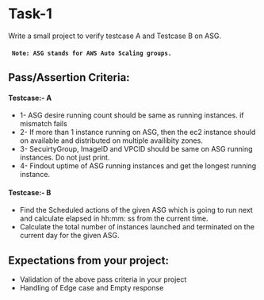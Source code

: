 
# Task-1
Write a small project to verify testcase A and Testcase B on ASG. 
#### ``` Note: ASG stands for AWS Auto Scaling groups.```
## Pass/Assertion Criteria:

#### Testcase:- A
 * 1- ASG desire running count should be same as running instances. if mismatch fails
 * 2- If more than 1 instance running on ASG, then the ec2 instance should on available and distributed on multiple availibity zones. 
 * 3- SecuirtyGroup, ImageID and VPCID should be same on ASG running instances. Do not just print.
 * 4- Findout uptime of ASG running instances and get the longest running instance.

#### Testcase:- B
 * Find the Scheduled actions of the given ASG which is going to run next and calculate elapsed in hh:mm: ss from the current time.
 * Calculate the total number of instances launched and terminated on the current day for the given ASG.


## Expectations from your project:
 * Validation of the above pass criteria in your project
 * Handling of Edge case and Empty response
 